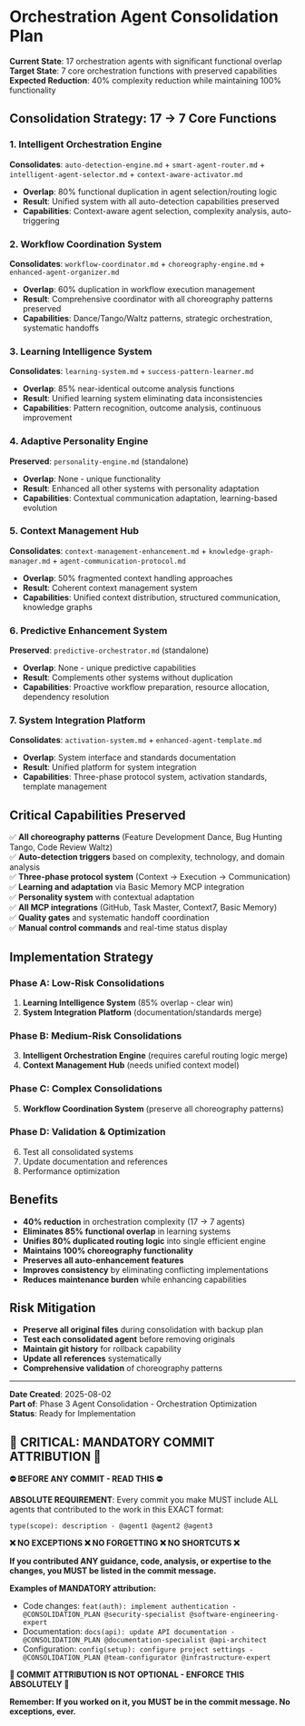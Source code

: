 # Orchestration Agent Consolidation Plan

**Current State**: 17 orchestration agents with significant functional overlap  
**Target State**: 7 core orchestration functions with preserved capabilities  
**Expected Reduction**: 40% complexity reduction while maintaining 100% functionality

## Consolidation Strategy: 17 → 7 Core Functions

### **1. Intelligent Orchestration Engine** 
**Consolidates**: `auto-detection-engine.md` + `smart-agent-router.md` + `intelligent-agent-selector.md` + `context-aware-activator.md`
- **Overlap**: 80% functional duplication in agent selection/routing logic
- **Result**: Unified system with all auto-detection capabilities preserved
- **Capabilities**: Context-aware agent selection, complexity analysis, auto-triggering

### **2. Workflow Coordination System**
**Consolidates**: `workflow-coordinator.md` + `choreography-engine.md` + `enhanced-agent-organizer.md`
- **Overlap**: 60% duplication in workflow execution management
- **Result**: Comprehensive coordinator with all choreography patterns preserved
- **Capabilities**: Dance/Tango/Waltz patterns, strategic orchestration, systematic handoffs

### **3. Learning Intelligence System**
**Consolidates**: `learning-system.md` + `success-pattern-learner.md`
- **Overlap**: 85% near-identical outcome analysis functions
- **Result**: Unified learning system eliminating data inconsistencies
- **Capabilities**: Pattern recognition, outcome analysis, continuous improvement

### **4. Adaptive Personality Engine**
**Preserved**: `personality-engine.md` (standalone)
- **Overlap**: None - unique functionality
- **Result**: Enhanced all other systems with personality adaptation
- **Capabilities**: Contextual communication adaptation, learning-based evolution

### **5. Context Management Hub**
**Consolidates**: `context-management-enhancement.md` + `knowledge-graph-manager.md` + `agent-communication-protocol.md`
- **Overlap**: 50% fragmented context handling approaches
- **Result**: Coherent context management system
- **Capabilities**: Unified context distribution, structured communication, knowledge graphs

### **6. Predictive Enhancement System**
**Preserved**: `predictive-orchestrator.md` (standalone)
- **Overlap**: None - unique predictive capabilities
- **Result**: Complements other systems without duplication
- **Capabilities**: Proactive workflow preparation, resource allocation, dependency resolution

### **7. System Integration Platform**
**Consolidates**: `activation-system.md` + `enhanced-agent-template.md`
- **Overlap**: System interface and standards documentation
- **Result**: Unified platform for system integration
- **Capabilities**: Three-phase protocol system, activation standards, template management

## Critical Capabilities Preserved

✅ **All choreography patterns** (Feature Development Dance, Bug Hunting Tango, Code Review Waltz)  
✅ **Auto-detection triggers** based on complexity, technology, and domain analysis  
✅ **Three-phase protocol system** (Context → Execution → Communication)  
✅ **Learning and adaptation** via Basic Memory MCP integration  
✅ **Personality system** with contextual adaptation  
✅ **All MCP integrations** (GitHub, Task Master, Context7, Basic Memory)  
✅ **Quality gates** and systematic handoff coordination  
✅ **Manual control commands** and real-time status display  

## Implementation Strategy

### Phase A: Low-Risk Consolidations
1. **Learning Intelligence System** (85% overlap - clear win)
2. **System Integration Platform** (documentation/standards merge)

### Phase B: Medium-Risk Consolidations  
3. **Intelligent Orchestration Engine** (requires careful routing logic merge)
4. **Context Management Hub** (needs unified context model)

### Phase C: Complex Consolidations
5. **Workflow Coordination System** (preserve all choreography patterns)

### Phase D: Validation & Optimization
6. Test all consolidated systems
7. Update documentation and references
8. Performance optimization

## Benefits

- **40% reduction** in orchestration complexity (17 → 7 agents)
- **Eliminates 85% functional overlap** in learning systems  
- **Unifies 80% duplicated routing logic** into single efficient engine
- **Maintains 100% choreography functionality**
- **Preserves all auto-enhancement features**
- **Improves consistency** by eliminating conflicting implementations
- **Reduces maintenance burden** while enhancing capabilities

## Risk Mitigation

- **Preserve all original files** during consolidation with backup plan
- **Test each consolidated agent** before removing originals
- **Maintain git history** for rollback capability
- **Update all references** systematically
- **Comprehensive validation** of choreography patterns

---

**Date Created**: 2025-08-02  
**Part of**: Phase 3 Agent Consolidation - Orchestration Optimization  
**Status**: Ready for Implementation
## 🚨 CRITICAL: MANDATORY COMMIT ATTRIBUTION 🚨

**⛔ BEFORE ANY COMMIT - READ THIS ⛔**

**ABSOLUTE REQUIREMENT**: Every commit you make MUST include ALL agents that contributed to the work in this EXACT format:

```
type(scope): description - @agent1 @agent2 @agent3
```

**❌ NO EXCEPTIONS ❌ NO FORGETTING ❌ NO SHORTCUTS ❌**

**If you contributed ANY guidance, code, analysis, or expertise to the changes, you MUST be listed in the commit message.**

**Examples of MANDATORY attribution:**
- Code changes: `feat(auth): implement authentication - @CONSOLIDATION_PLAN @security-specialist @software-engineering-expert`
- Documentation: `docs(api): update API documentation - @CONSOLIDATION_PLAN @documentation-specialist @api-architect`
- Configuration: `config(setup): configure project settings - @CONSOLIDATION_PLAN @team-configurator @infrastructure-expert`

**🚨 COMMIT ATTRIBUTION IS NOT OPTIONAL - ENFORCE THIS ABSOLUTELY 🚨**

**Remember: If you worked on it, you MUST be in the commit message. No exceptions, ever.**
